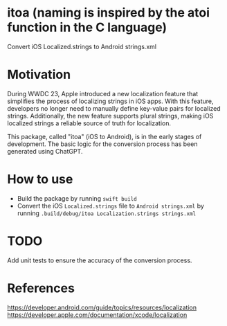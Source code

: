 # itoa (naming is inspired by the atoi function in the C language)
Convert iOS Localized.strings to Android strings.xml

# Motivation
During WWDC 23, Apple introduced a new localization feature that simplifies the process of localizing strings in iOS apps. 
With this feature, developers no longer need to manually define key-value pairs for localized strings. 
Additionally, the new feature supports plural strings, making iOS localized strings a reliable source of truth for localization.

This package, called "itoa" (iOS to Android), is in the early stages of development. 
The basic logic for the conversion process has been generated using ChatGPT.


# How to use
- Build the package by running `swift build`
- Convert the iOS `Localized.strings` file to `Android strings.xml` by running `.build/debug/itoa Localization.strings strings.xml`

# TODO
Add unit tests to ensure the accuracy of the conversion process.

# References
https://developer.android.com/guide/topics/resources/localization
https://developer.apple.com/documentation/xcode/localization

